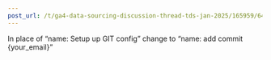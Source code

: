 ```yaml
---
post_url: /t/ga4-data-sourcing-discussion-thread-tds-jan-2025/165959/64
---
```

In place of “name: Setup up GIT config” change to “name: add commit {your\_email}”